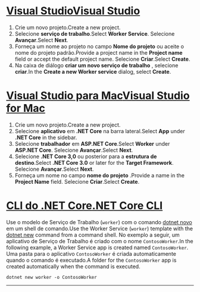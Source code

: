 # <a name="visual-studiotabvisual-studio"></a>[<span data-ttu-id="a3dcb-101">Visual Studio</span><span class="sxs-lookup"><span data-stu-id="a3dcb-101">Visual Studio</span></span>](#tab/visual-studio)

1. <span data-ttu-id="a3dcb-102">Crie um novo projeto.</span><span class="sxs-lookup"><span data-stu-id="a3dcb-102">Create a new project.</span></span>
1. <span data-ttu-id="a3dcb-103">Selecione **serviço de trabalho**.</span><span class="sxs-lookup"><span data-stu-id="a3dcb-103">Select **Worker Service**.</span></span> <span data-ttu-id="a3dcb-104">Selecione **Avançar**.</span><span class="sxs-lookup"><span data-stu-id="a3dcb-104">Select **Next**.</span></span>
1. <span data-ttu-id="a3dcb-105">Forneça um nome ao projeto no campo **Nome do projeto** ou aceite o nome do projeto padrão.</span><span class="sxs-lookup"><span data-stu-id="a3dcb-105">Provide a project name in the **Project name** field or accept the default project name.</span></span> <span data-ttu-id="a3dcb-106">Selecione **Criar**.</span><span class="sxs-lookup"><span data-stu-id="a3dcb-106">Select **Create**.</span></span>
1. <span data-ttu-id="a3dcb-107">Na caixa de diálogo **criar um novo serviço de trabalho** , selecione **criar**.</span><span class="sxs-lookup"><span data-stu-id="a3dcb-107">In the **Create a new Worker service** dialog, select **Create**.</span></span>

# <a name="visual-studio-for-mactabvisual-studio-mac"></a>[<span data-ttu-id="a3dcb-108">Visual Studio para Mac</span><span class="sxs-lookup"><span data-stu-id="a3dcb-108">Visual Studio for Mac</span></span>](#tab/visual-studio-mac)

1. <span data-ttu-id="a3dcb-109">Crie um novo projeto.</span><span class="sxs-lookup"><span data-stu-id="a3dcb-109">Create a new project.</span></span>
1. <span data-ttu-id="a3dcb-110">Selecione **aplicativo** em **.NET Core** na barra lateral.</span><span class="sxs-lookup"><span data-stu-id="a3dcb-110">Select **App** under **.NET Core** in the sidebar.</span></span>
1. <span data-ttu-id="a3dcb-111">Selecione **trabalhador** em **ASP.NET Core**.</span><span class="sxs-lookup"><span data-stu-id="a3dcb-111">Select **Worker** under **ASP.NET Core**.</span></span> <span data-ttu-id="a3dcb-112">Selecione **Avançar**.</span><span class="sxs-lookup"><span data-stu-id="a3dcb-112">Select **Next**.</span></span>
1. <span data-ttu-id="a3dcb-113">Selecione **.NET Core 3,0** ou posterior para a **estrutura de destino**.</span><span class="sxs-lookup"><span data-stu-id="a3dcb-113">Select **.NET Core 3.0** or later for the **Target Framework**.</span></span> <span data-ttu-id="a3dcb-114">Selecione **Avançar**.</span><span class="sxs-lookup"><span data-stu-id="a3dcb-114">Select **Next**.</span></span>
1. <span data-ttu-id="a3dcb-115">Forneça um nome no campo **nome do projeto** .</span><span class="sxs-lookup"><span data-stu-id="a3dcb-115">Provide a name in the **Project Name** field.</span></span> <span data-ttu-id="a3dcb-116">Selecione **Criar**.</span><span class="sxs-lookup"><span data-stu-id="a3dcb-116">Select **Create**.</span></span>

# <a name="net-core-clitabnetcore-cli"></a>[<span data-ttu-id="a3dcb-117">CLI do .NET Core</span><span class="sxs-lookup"><span data-stu-id="a3dcb-117">.NET Core CLI</span></span>](#tab/netcore-cli)

<span data-ttu-id="a3dcb-118">Use o modelo de Serviço de Trabalho (`worker`) com o comando [dotnet novo](/dotnet/core/tools/dotnet-new) em um shell de comando.</span><span class="sxs-lookup"><span data-stu-id="a3dcb-118">Use the Worker Service (`worker`) template with the [dotnet new](/dotnet/core/tools/dotnet-new) command from a command shell.</span></span> <span data-ttu-id="a3dcb-119">No exemplo a seguir, um aplicativo de Serviço de Trabalho é criado com o nome `ContosoWorker`.</span><span class="sxs-lookup"><span data-stu-id="a3dcb-119">In the following example, a Worker Service app is created named `ContosoWorker`.</span></span> <span data-ttu-id="a3dcb-120">Uma pasta para o aplicativo `ContosoWorker` é criada automaticamente quando o comando é executado.</span><span class="sxs-lookup"><span data-stu-id="a3dcb-120">A folder for the `ContosoWorker` app is created automatically when the command is executed.</span></span>

```dotnetcli
dotnet new worker -o ContosoWorker
```

---
